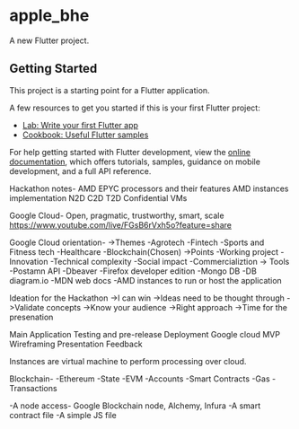 # apple_bhe

A new Flutter project.

## Getting Started

This project is a starting point for a Flutter application.

A few resources to get you started if this is your first Flutter project:

- [Lab: Write your first Flutter app](https://docs.flutter.dev/get-started/codelab)
- [Cookbook: Useful Flutter samples](https://docs.flutter.dev/cookbook)

For help getting started with Flutter development, view the
[online documentation](https://docs.flutter.dev/), which offers tutorials,
samples, guidance on mobile development, and a full API reference.

Hackathon notes-
AMD EPYC processors and their features
AMD instances implementation
N2D
C2D
T2D
Confidential VMs

Google Cloud- Open, pragmatic, trustworthy, smart, scale
https://www.youtube.com/live/FGsB6rVxh5o?feature=share

Google Cloud orientation-
    ->Themes
        -Agrotech
        -Fintech
        -Sports and Fitness tech
        -Healthcare
        -Blockchain(Chosen)
    ->Points
        -Working project
        -Innovation
        -Technical complexity
        -Social impact
        -Commercializtion
    -> Tools
        -Postamn API
        -Dbeaver
        -Firefox developer edition
        -Mongo DB
        -DB diagram.io
        -MDN web docs
        -AMD instances to run or host the application

Ideation for the Hackathon
    ->I can win
    ->Ideas need to be thought through
    ->Validate concepts
    ->Know your audience
    ->Right approach
    ->Time for the presenation

Main Application
Testing and pre-release
Deployment
Google cloud
MVP
Wireframing
Presentation
Feedback

Instances are virtual machine to perform processing over cloud.

Blockchain-
    -Ethereum
    -State
    -EVM
    -Accounts
    -Smart Contracts
    -Gas
    -Transactions

-A node access- Google Blockchain node, Alchemy, Infura
-A smart contract file
-A simple JS file